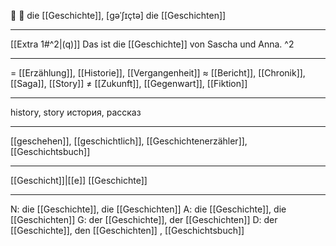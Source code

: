 📜 🔴 die [[Geschichte]], [ɡəˈʃɪçtə]
die [[Geschichten]]

---
[[Extra 1#^2|(q)]] Das ist die [[Geschichte]] von Sascha und Anna. ^2

---
= [[Erzählung]], [[Historie]], [[Vergangenheit]]
≈ [[Bericht]], [[Chronik]], [[Saga]], [[Story]]
≠ [[Zukunft]], [[Gegenwart]], [[Fiktion]]

---
history, story
история, рассказ

---
[[geschehen]], [[geschichtlich]], [[Geschichtenerzähler]], [[Geschichtsbuch]]

---
[[Geschicht]]|[[e]]
[[Geschichte]]


---
N: die [[Geschichte]], die [[Geschichten]]
A: die [[Geschichte]], die [[Geschichten]]
G: der [[Geschichte]], der [[Geschichten]]
D: der [[Geschichte]], den [[Geschichten]]
, [[Geschichtsbuch]]